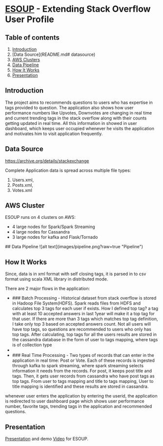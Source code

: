 # [ESOUP](http://esoup.tech) - Extending Stack Overflow User Profile

## Table of contents
1. [Introduction](README.md#introduction)
2. [Data Source](README.md# datasource)
3. [AWS Clusters](README.md#aws-clusters)
4. [Data Pipeline](README.md#data-pipeline)
5. [How It Works](README.md#how-it-works)
6. [Presentation](README.md#presentation)

## Introduction
The project aims to recommends questions to users who has expertise in tags provided to question. The application also shows
how user performance numbers like Upvotes, Downvotes are changing in real time and current trending tags in the stack overflow 
along with their counts getting updated in real time. All this information in showed in user dashboard, which keeps user
occupied whenever he visits the application and motivates him to visit application frequently.

## Data Source
https://archive.org/details/stackexchange

Complete Application data is spread across multiple file types:
1. Users.xml,
2. Posts.xml,
3. Votes.xml

## AWS Cluster
ESOUP runs on 4 clusters on AWS:
<ul>
	<li> 4 large nodes for Spark/Spark Streaming</li>
	<li>4 large nodes for Cassandra</li>
	<li>3 large nodes for kafka and Flask/Tornado</li>
</ul>
## Data Pipeline
![alt text](images/pipeline.png?raw=true "Pipeline")

## How It Works
Since, data is in xml format with self closing tags, it is parsed in to csv format using scala XML library in distributed mode.

There are 2 major flows in the application:
<ul>
   <li>
   ### Batch Processing - Historical dataset from stack overflow is stored in Hadoop File System(HDFS). Spark reads files from
    HDFS and calculates top 3 tags for each user if exists. How I defined top tag? a tag with at least 10 accepted answers in 
    last 1year will make it a top tag for that user. If there are more than 3 tags which matches top tag definition, I take   only top 3 based on accepted answers count. Not all users will have top tags, so questions are recommended to users who only has top tags.  After calculating, top tags for all the users results are stored in the cassandra database in the form of user to tags mapping, where tags is of collection type<li>
    <li>
    ### Real Time Processing - Two types of records that can enter in the application in real time: Post or Vote. Each of    these records is ingested through kafka to spark streaming, where spark streaming selects information it needs from the records. For post, it keeps post title and tags. Then, it gets user records from cassandra who have post tags as top tags. From user to tags mapping and title to tags mapping, User to title mapping is identified and these results are stored in cassandra.
    </li>
    </ul>
whenever user enters the application by entering the userid, the application is redirected to user dashboard page which shows
user performance number, favorite tags, trending tags in the application and recommended questions.

## Presentation
[Presentation](http://bit.ly/esoup) and demo [Video](https://youtu.be/mzYfRnbpyuc) for ESOUP.
